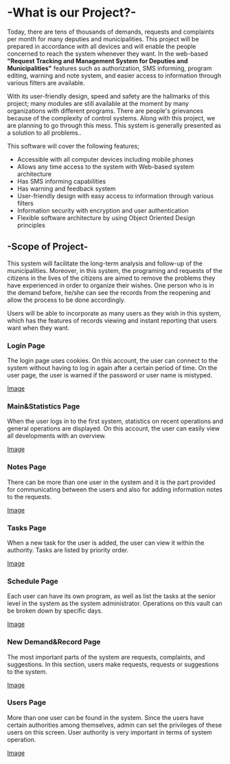 # -What is our Project?-

Today, there are tens of thousands of demands, requests and complaints per month for many deputies and municipalities. This project will be prepared in accordance with all devices and will enable the people concerned to reach the system whenever they want. In the web-based **"Request Tracking and Management System for Deputies and Municipalities"** features such as authorization, SMS informing, program editing, warning and note system, and easier access to information through various filters are available.

With its user-friendly design, speed and safety are the hallmarks of this project; many modules are still available at the moment by many organizations with different programs. There are people's grievances because of the complexity of control systems. Along with this project, we are planning to go through this mess. This system is generally presented as a solution to all problems..

This software will cover the following features;
  *	Accessible with all computer devices including mobile phones
  * Allows any time access to the system with Web-based system architecture
  * Has SMS informing capabilities
  * Has warning and feedback system
  * User-friendly design with easy access to information through various filters
  * Information security with encryption and user authentication
  * Flexible software architecture by using Object Oriented Design principles


## -Scope of Project-

This system will facilitate the long-term analysis and follow-up of the municipalities. Moreover, in this system, the programing and requests of the citizens in the lives of the citizens are aimed to remove the problems they have experienced in order to organize their wishes. One person who is in the demand before, he/she can see the records from the reopening and allow the process to be done accordingly.

Users will be able to incorporate as many users as they wish in this system, which has the features of records viewing and instant reporting that users want when they want.


### Login Page

The login page uses cookies. On this account, the user can connect to the system without having to log in again after a certain period of time. On the user page, the user is warned if the password or user name is mistyped.

[Image](https://raw.githubusercontent.com/Cagatayilikoglu/CENG408_Project/master/Login.jpg)


### Main&Statistics Page

When the user logs in to the first system, statistics on recent operations and general operations are displayed. On this account, the user can easily view all developments with an overview.

[Image](https://raw.githubusercontent.com/Cagatayilikoglu/CENG408_Project/master/Main.jpg)

### Notes Page

There can be more than one user in the system and it is the part provided for communicating between the users and also for adding information notes to the requests.

[Image](https://raw.githubusercontent.com/Cagatayilikoglu/CENG408_Project/master/Notes.jpg)

### Tasks Page

When a new task for the user is added, the user can view it within the authority. Tasks are listed by priority order.

[Image](https://raw.githubusercontent.com/Cagatayilikoglu/CENG408_Project/master/Tasks.jpg)

### Schedule Page

Each user can have its own program, as well as list the tasks at the senior level in the system as the system administrator. Operations on this vault can be broken down by specific days.

[Image](https://raw.githubusercontent.com/Cagatayilikoglu/CENG408_Project/master/Schedule.jpg)

### New Demand&Record Page

The most important parts of the system are requests, complaints, and suggestions. In this section, users make requests, requests or suggestions to the system.

[Image](https://raw.githubusercontent.com/Cagatayilikoglu/CENG408_Project/master/New%20Demand%20Record.jpg)

### Users Page

More than one user can be found in the system. Since the users have certain authorities among themselves, admin can set the privileges of these users on this screen. User authority is very important in terms of system operation.

[Image](https://raw.githubusercontent.com/Cagatayilikoglu/CENG408_Project/master/Users.jpg)
